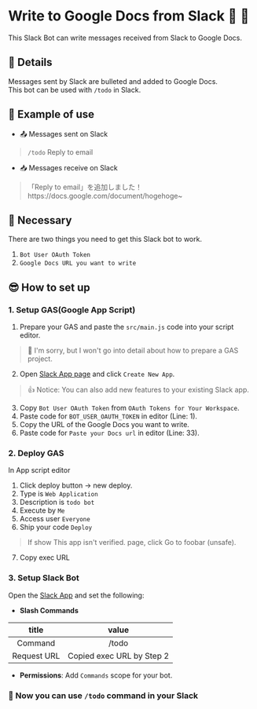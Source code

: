 # Write to Google Docs from Slack &#x1f916; &#x1f4c4;
This Slack Bot can write messages received from Slack to Google Docs.

## &#x1f440; Details
Messages sent by Slack are bulleted and added to Google Docs.<br>
This bot can be used with `/todo` in Slack.

## &#x1f914; Example of use
- &#x1f4e4; Messages sent on Slack
> `/todo` Reply to email
- &#x1f4e5; Messages receive on Slack
> 「Reply to email」を追加しました！<br>
> https&#58;/<span>/docs.google.com</span>/document/hogehoge~

## &#x1f331; Necessary
There are two things you need to get this Slack bot to work.
1. `Bot User OAuth Token`
2. `Google Docs URL you want to write`

## &#x1f60e; How to set up
### 1. Setup GAS(Google App Script)
1. Prepare your GAS and paste the `src/main.js` code into your script editor.
> &#x1f647; I'm sorry, but I won't go into detail about how to prepare a GAS project.
2. Open [Slack App page](https://api.slack.com/apps/) and click `Create New App`.
> &#x1f44d; Notice: You can also add new features to your existing Slack app.
3. Copy `Bot User OAuth Token` from `OAuth Tokens for Your Workspace`.
4. Paste code for `BOT_USER_OAUTH_TOKEN` in editor (Line: 1).
5. Copy the URL of the Google Docs you want to write.
6. Paste code for `Paste your Docs url` in editor (Line: 33).

### 2. Deploy GAS
In App script editor
1. Click deploy button -> new deploy.
2. Type is `Web Application`
3. Description is `todo bot`
4. Execute by `Me`
5. Access user `Everyone`
6. Ship your code `Deploy`
> If show This app isn't verified. page, click Go to foobar (unsafe).
7. Copy exec URL

### 3. Setup Slack Bot
Open the [Slack App](https://api.slack.com/apps/) and set the following:
- **Slash Commands**

| title | value |
|:-----------:|:------------:|
| Command | /todo |
| Request URL | Copied exec URL by Step 2 |

- **Permissions**: Add `Commands` scope for your bot.

### 	&#x1f389; Now you can use `/todo` command in your Slack

